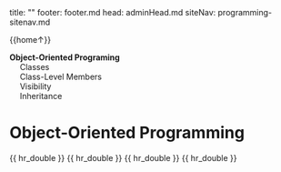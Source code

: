 <frontmatter>
title: ""
footer: footer.md
head: adminHead.md
siteNav: programming-sitenav.md
</frontmatter>

<include src="../../common/header.md" />

<div class="website-content" id="main">
<div id="toc">

{{home↑}}
* [**Object-Oriented Programing**](#object-oriented-programming)
  * [Classes](#classes)
  * [Class-Level Members](#class-level-members)
  * [Visibility](#visibility)
  * [Inheritance](#inheritance)

  
</div>
<div id="main">

# Object-Oriented Programming

<include src="../oop-classes/text.md" />{{ hr_double }}
<include src="../oop-classLevelMembers/text.md" />{{ hr_double }}
<include src="../oop-visibility/text.md" />{{ hr_double }}
<include src="../oop-inheritance/text.md" />{{ hr_double }}

</div>
</div>